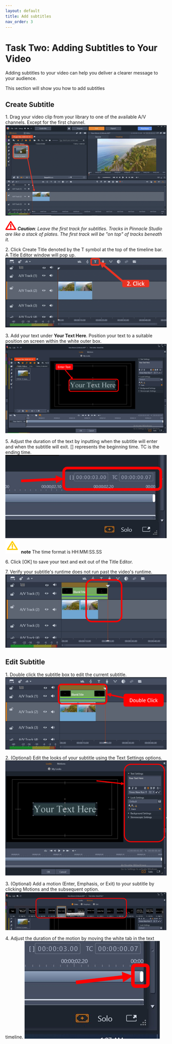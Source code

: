 ```yaml
---
layout: default
title: Add subtitles
nav_order: 3
---
```

# Task Two: Adding Subtitles to Your Video


Adding subtitles to your video can help you deliver a clearer message to your audience.

This section will show you how to add subtitles 

## Create Subtitle 

1\. Drag your video clip from your library to one of the available A/V channels. Except for the first channel.
![Copy_Video](images/copy-vid-to-track.png)

![c](images/critical.png)
_**Caution**: Leave the first track for subtitles. Tracks in Pinnacle Studio are like a stack of
 plates. The first track will be "on top" of tracks beneath it._
 
2\. Click Create Title denoted by the T symbol at the top of the timeline bar. A Title Editor window will pop up.
![click T](images/click-title-editor.png)

3\. Add your text under **Your Text Here**. Position your text to a suitable position on screen 
within the white outer box. 
![Enter Text](images/enter-text.png)



5\. Adjust the duration of the text by inputting when the subtitle will enter and when the subtitle will exit.
[] represents the beginning time. TC is the ending time. 
![adjust time](images/adjust-time.png)
![w](images/warning.png) **note** The time format is HH:MM:SS.SS

6\. Click [OK] to save your text and exit out of the Title Editor. 

7\. Verify your subtitle's runtime does not run past the video's runtime. 
![text past video](images/text-cant-be-past-video.png)

## Edit Subtitle 

1\. Double click the subtitle box to edit the current subtitle.
![double click](images/double-click-text.png)

2\. (Optional) Edit the looks of your subtitle using the Text Settings options.
![edit text look](images/edit-text-look.png)

3\. (Optional) Add a motion (Enter, Emphasis, or Exit) to your subtitle by clicking Motions and the subsequent option.
![select motion](images/select-motion.png)

4\. Adjust the duration of the motion by moving the white tab in the text timeline.
![white bar](images/white-bar.png)

